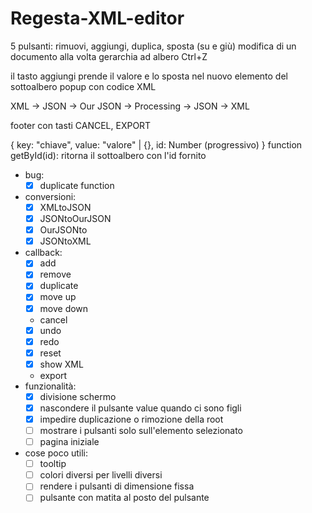 # Regesta-XML-editor

5 pulsanti: rimuovi, aggiungi, duplica, sposta (su e giù)
modifica di un documento alla volta
gerarchia ad albero
Ctrl+Z

il tasto aggiungi prende il valore e lo sposta nel nuovo elemento del sottoalbero
popup con codice XML

XML -> JSON -> Our JSON -> Processing -> JSON -> XML

footer con tasti CANCEL, EXPORT

{
    key: "chiave",
    value: "valore" | {},
    id: Number (progressivo)
}
function getById(id): ritorna il sottoalbero con l'id fornito

 - bug:
   - [x] duplicate function
 - conversioni:
   - [x] XMLtoJSON
   - [x] JSONtoOurJSON
   - [x] OurJSONto
   - [x] JSONtoXML
 - callback:
   - [x] add
   - [x] remove
   - [x] duplicate
   - [x] move up
   - [x] move down
   - cancel
   - [x] undo
   - [x] redo
   - [x] reset
   - [x] show XML
   - export
 - funzionalità:
   - [x] divisione schermo
   - [x] nascondere il pulsante value quando ci sono figli
   - [x] impedire duplicazione o rimozione della root
   - [ ] mostrare i pulsanti solo sull'elemento selezionato
   - [ ] pagina iniziale
 - cose poco utili:
   - [ ] tooltip
   - [ ] colori diversi per livelli diversi
   - [ ] rendere i pulsanti di dimensione fissa
   - [ ] pulsante con matita al posto del pulsante
